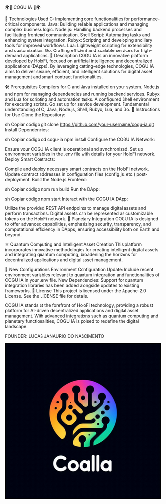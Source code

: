 🌍🤖 COGU IA 🤖🌍

🌱 Technologies Used
C: Implementing core functionalities for performance-critical components.
Java: Building reliable applications and managing complex business logic.
Node.js: Handling backend processes and facilitating frontend communication.
Shell Script: Automating tasks and enhancing system integration.
Rubyx: Scripting and developing ancillary tools for improved workflows.
Lua: Lightweight scripting for extensibility and customization.
Go: Crafting efficient and scalable services for high-demand applications.
🌟 Description
COGU IA is an innovative platform developed by HoloFi, focused on artificial intelligence and decentralized applications (DApps). By leveraging cutting-edge technologies, COGU IA aims to deliver secure, efficient, and intelligent solutions for digital asset management and smart contract functionalities.

🛠️ Prerequisites
Compilers for C and Java installed on your system.
Node.js and npm for managing dependencies and running backend services.
Rubyx and Lua for scripting and automation tasks.
A configured Shell environment for executing scripts.
Go set up for service development.
Fundamental understanding of C, Java, Node.js, Shell, Rubyx, Lua, and Go.
🚀 Instructions for Use
Clone the Repository:

sh
Copiar código
git clone https://github.com/your-username/cogu-ia.git
Install Dependencies:

sh
Copiar código
cd cogu-ia
npm install
Configure the COGU IA Network:

Ensure your COGU IA client is operational and synchronized.
Set up environment variables in the .env file with details for your HoloFi network.
Deploy Smart Contracts:

Compile and deploy necessary smart contracts on the HoloFi network.
Update contract addresses in configuration files (config.js, etc.) post-deployment.
Build the Node.js Frontend:

sh
Copiar código
npm run build
Run the DApp:

sh
Copiar código
npm start
Interact with the COGU IA DApp:

Utilize the provided REST API endpoints to manage digital assets and perform transactions.
Digital assets can be represented as customizable tokens on the HoloFi network.
🌌 Planetary Integration
COGU IA is designed to offer advanced capabilities, emphasizing security, transparency, and computational efficiency in DApps, ensuring accessibility both on Earth and beyond.

⚛️ Quantum Computing and Intelligent Asset Creation
This platform incorporates innovative methodologies for creating intelligent digital assets and integrating quantum computing, broadening the horizons for decentralized applications and digital asset management.

🔧 New Configurations
Environment Configuration Update: Include recent environment variables relevant to quantum integration and functionalities of COGU IA in your .env file.
New Dependencies: Support for quantum integration libraries has been added alongside updates to existing frameworks.
📜 License
This project is licensed under the Apache-2.0 License. See the LICENSE file for details.

COGU IA stands at the forefront of HoloFi technology, providing a robust platform for AI-driven decentralized applications and digital asset management. With advanced integrations such as quantum computing and planetary functionalities, COGU IA is poised to redefine the digital landscape.

<p>FOUNDER: LUCAS JANAURIO DO NASCIMENTO</p> <img src="D.PNG" alt="Holo Ether Logo">